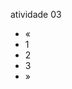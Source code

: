 atividade 03
        
</head>
<body>
    <div class="pagination-container">
        <ul class="pagination">
            <li>&laquo;</li>
            <li>1</li>
            <li>2</li>
            <li>3</li>
            <li>&raquo;</li>
        </ul>
    </div>
</body>
</html>

